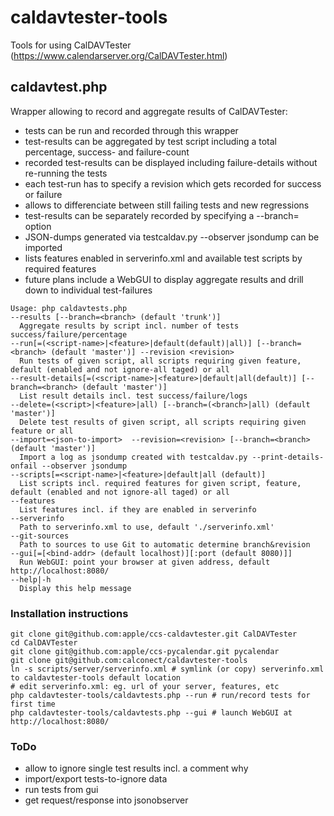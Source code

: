 # caldavtester-tools
Tools for using CalDAVTester (https://www.calendarserver.org/CalDAVTester.html)

## caldavtest.php
Wrapper allowing to record and aggregate results of CalDAVTester:
* tests can be run and recorded through this wrapper
* test-results can be aggregated by test script including a total percentage, success- and failure-count
* recorded test-results can be displayed including failure-details without re-running the tests
* each test-run has to specify a revision which gets recorded for success or failure
* allows to differenciate between still failing tests and new regressions
* test-results can be separately recorded by specifying a --branch=<branch> option
* JSON-dumps generated via testcaldav.py --observer jsondump can be imported
* lists features enabled in serverinfo.xml and available test scripts by required features
* future plans include a WebGUI to display aggregate results and drill down to individual test-failures
```
Usage: php caldavtests.php
--results [--branch=<branch> (default 'trunk')]
  Aggregate results by script incl. number of tests success/failure/percentage
--run[=(<script-name>|<feature>|default(default)|all)] [--branch=<branch> (default 'master')] --revision <revision>
  Run tests of given script, all scripts requiring given feature, default (enabled and not ignore-all taged) or all
--result-details[=(<script-name>|<feature>|default|all(default)] [--branch=<branch> (default 'master')]
  List result details incl. test success/failure/logs
--delete=(<script>|<feature>|all) [--branch=(<branch>|all) (default 'master')]
  Delete test results of given script, all scripts requiring given feature or all
--import=<json-to-import>  --revision=<revision> [--branch=<branch> (default 'master')]
  Import a log as jsondump created with testcaldav.py --print-details-onfail --observer jsondump
--scripts[=<script-name>|<feature>|default|all (default)]
  List scripts incl. required features for given script, feature, default (enabled and not ignore-all taged) or all
--features
  List features incl. if they are enabled in serverinfo
--serverinfo
  Path to serverinfo.xml to use, default './serverinfo.xml'
--git-sources
  Path to sources to use Git to automatic determine branch&revision
--gui[=[<bind-addr> (default localhost)][:port (default 8080)]]
  Run WebGUI: point your browser at given address, default http://localhost:8080/
--help|-h
  Display this help message
  ```
### Installation instructions
```
git clone git@github.com:apple/ccs-caldavtester.git CalDAVTester
cd CalDAVTester
git clone git@github.com:apple/ccs-pycalendar.git pycalendar
git clone git@github.com:calconect/caldavtester-tools
ln -s scripts/server/serverinfo.xml # symlink (or copy) serverinfo.xml to caldavtester-tools default location
# edit serverinfo.xml: eg. url of your server, features, etc
php caldavtester-tools/caldavtests.php --run # run/record tests for first time
php caldavtester-tools/caldavtests.php --gui # launch WebGUI at http://localhost:8080/
```

### ToDo
* allow to ignore single test results incl. a comment why
* import/export tests-to-ignore data
* run tests from gui
* get request/response into jsonobserver
